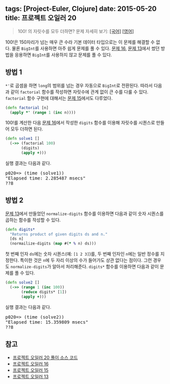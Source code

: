 tags: [Project-Euler, Clojure]
date: 2015-05-20
title: 프로젝트 오일러 20
---
> $100!$ 의 자릿수를 모두 더하면?
> 문제 자세히 보기: [[국어]](http://euler.synap.co.kr/prob_detail.php?id=20) [[영어]](https://projecteuler.net/problem=20)

100!은 150자리가 넘는 매우 큰 수라 기본 데이터 타입으로는 이 문제를 해결할 수 없다. 물론 `BigInt`를 사용하면 아주 쉽게 문제를 풀 수 있다. [문제 16](/2015/project-euler-016/), [문제 13](/2015/project-euler-013/)에서 썼던 방법을 응용하면 `BigInt`를 사용하지 않고 문제를 풀 수 있다.<!--more-->

## 방법 1
`*'`로 곱셈을 하면 `long`의 범위를 넘는 경우 자동으로 `BigInt`로 전환된다. 따라서 다음과 같이 `factorial` 함수를 작성하면 자릿수에 관계 없이 큰 수를 다룰 수 있다. `factorial` 함수 구현에 대해서는 [문제 15](/2015/project-euler-015/)에서도 다루었다.

```clojure
(defn factorial [n]
  (apply *' (range 1 (inc n))))
```

100!를 계산한 다음 [문제 16](/2015/project-euler-016/)에서 작성한 `digits` 함수를 이용해 자릿수를 시퀀스로 만들어 모두 더하면 된다.

```clojure
(defn solve1 []
  (->> (factorial 100)
       (digits)
       (apply +)))
```

실행 결과는 다음과 같다.

<pre class="console">
p020=> (time (solve1))
"Elapsed time: 2.285487 msecs"
??8
</pre>

## 방법 2
[문제 13](/2015/project-euler-013/)에서 만들었던 `normalize-digits` 함수를 이용하면 다음과 같이 숫자 시퀀스를 곱하는 함수를 작성할 수 있다.

```clojure
(defn digits*
  "Returns product of given digits ds and n."
  [ds n]
  (normailize-digits (map #(* % n) ds)))
```

첫 번째 인자 `ds`에는 숫자 시퀀스(예: `[1 2 3]`)를, 두 번째 인자인 `n`에는 일반 정수를 지정한다. 특이한 것은 `n`에 두 자리 이상의 수가 들어가도 상관 없다는 점이다. 그런 경우도 `normalize-digits`가 알아서 처리해준다. `digits*` 함수를 이용하면 다음과 같이 문제를 풀 수 있다.

```clojure
(defn solve2 []
  (->> (range 1 (inc 100))
       (reduce digits* [1])
       (apply +)))
```

실행 결과는 다음과 같다.

<pre class="console">
p020=> (time (solve2))
"Elapsed time: 15.359809 msecs"
??8
</pre>

## 참고
* [프로젝트 오일러 20 풀이 소스 코드](https://github.com/ntalbs/euler/blob/master/src/p020.clj)
* [프로젝트 오일러 16](/2015/project-euler-016/)
* [프로젝트 오일러 15](/2015/project-euler-015/)
* [프로젝트 오일러 13](/2015/project-euler-013/)
